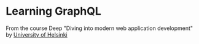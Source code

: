 # Learning GraphQL
From the course Deep "Diving into modern web application development" by [University of Helsinki](https://fullstackopen.com/en/)
